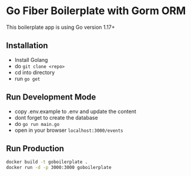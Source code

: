 # Go Fiber Boilerplate with Gorm ORM
This boilerplate app is using Go version 1.17+

## Installation
- Install Golang
- do `git clone <repo>`
- cd into directory
- run `go get`

## Run Development Mode
- copy .env.example to .env and update the content
- dont forget to create the database
- do `go run main.go`
- open in your browser `localhost:3000/events`


## Run Production
```bash
docker build -t goboilerplate .
docker run -d -p 3000:3000 goboilerplate
```